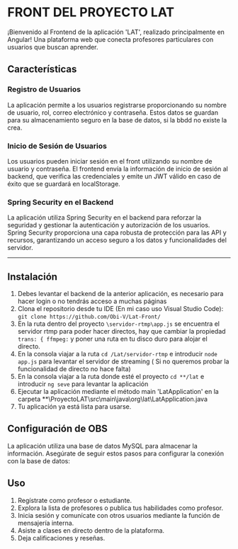 # FRONT DEL PROYECTO LAT

¡Bienvenido al Frontend de la aplicación 'LAT', realizado principalmente en Angular! 
Una plataforma web que conecta profesores particulares con usuarios que buscan aprender.

## Características

### Registro de Usuarios

La aplicación permite a los usuarios registrarse proporcionando su nombre de usuario, rol, correo electrónico y contraseña. Estos datos se guardan para su almacenamiento seguro en la base de datos, si la bbdd no existe la crea.

### Inicio de Sesión de Usuarios

Los usuarios pueden iniciar sesión en el front utilizando su nombre de usuario y contraseña. El frontend envía la información de inicio de sesión al backend, que verifica las credenciales y emite un JWT válido en caso de éxito que se guardará en localStorage.

### Spring Security en el Backend

La aplicación utiliza Spring Security en el backend para reforzar la seguridad y gestionar la autenticación y autorización de los usuarios. Spring Security proporciona una capa robusta de protección para las API y recursos, garantizando un acceso seguro a los datos y funcionalidades del servidor.

---

## Instalación
1. Debes levantar el backend de la anterior aplicación, es necesario para hacer login o no tendrás acceso a muchas páginas
2. Clona el repositorio desde tu IDE (En mi caso uso Visual Studio Code): `git clone https://github.com/Obi-V/Lat-Front/`
3. En la ruta dentro del proyecto `\servidor-rtmp\app.js` se encuentra el servidor rtmp para poder hacer directos, hay que cambiar la propiedad ` trans: {
    ffmpeg:` y poner una ruta en tu disco duro para alojar el directo.
4. En la consola viajar a la ruta `cd /Lat/servidor-rtmp` e introducir `node app.js` para levantar el servidor de streaming ( Si no queremos probar la funcionalidad de directo no hace falta)
5. En la consola viajar a la ruta donde esté el proyecto `cd **/lat` e introducir `ng seve` para levantar la aplicación
6. Ejecutar la aplicación mediante el método main 'LatApplication' en la carpeta **\ProyectoLAT\src\main\java\org\lat\LatApplication.java
7. Tu aplicación ya está lista para usarse.
   
## Configuración de OBS

La aplicación utiliza una base de datos MySQL para almacenar la información. Asegúrate de seguir estos pasos para configurar la conexión con la base de datos:


## Uso

1. Regístrate como profesor o estudiante.
2. Explora la lista de profesores o publica tus habilidades como profesor.
3. Inicia sesión y comunícate con otros usuarios mediante la función de mensajería interna.
4. Asiste a clases en directo dentro de la plataforma.
5. Deja calificaciones y reseñas.

